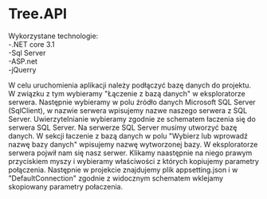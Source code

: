 # Tree.API


Wykorzystane technologie:<br>
-.NET core 3.1<br>
-Sql Server<br>
-ASP.net<br>
-jQuerry<br>

W celu uruchomienia aplikacji należy podłączyć bazę danych do projektu. W związku z tym wybieramy "Łączenie z bazą danych"
w eksploratorze serwera. Następnie wybieramy w polu źródło danych Microsoft SQL Server (SqlClient), w nazwie serwera wpisujemy nazwe 
naszego serwera z SQL Server. Uwierzytelnianie wybieramy zgodnie ze schematem łaczenia się do serwera SQL Server. Na serwerze SQL Server 
musimy utworzyć bazę danych. W sekcji łaczenie z bazą danych w polu "Wybierz lub wprowadź nazwę bazy danych" wpisujemy nazwę wytworzonej bazy.
W eksploratorze serwera pojwił nam się nasz serwer. Klikamy naastępnie na niego prawym przyciskiem myszy i wybieramy właściwości z których kopiujemy
parametry połączenia. Następnie w projekcie znajdujemy plik appsetting.json i w "DefaultConnection" zgodnie z widocznym schematem wklejamy skopiowany 
parametry połaczenia.

